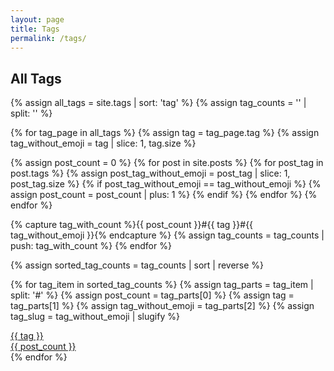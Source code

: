 ```yaml
---
layout: page
title: Tags
permalink: /tags/
---
```


## All Tags

<div class="tags-container">
{% assign all_tags = site.tags | sort: 'tag' %}
{% assign tag_counts = '' | split: '' %}

{% for tag_page in all_tags %}
  {% assign tag = tag_page.tag %}
  {% assign tag_without_emoji = tag | slice: 1, tag.size %}
  
  {% assign post_count = 0 %}
  {% for post in site.posts %}
    {% for post_tag in post.tags %}
      {% assign post_tag_without_emoji = post_tag | slice: 1, post_tag.size %}
      {% if post_tag_without_emoji == tag_without_emoji %}
        {% assign post_count = post_count | plus: 1 %}
      {% endif %}
    {% endfor %}
  {% endfor %}
  
  {% capture tag_with_count %}{{ post_count }}#{{ tag }}#{{ tag_without_emoji }}{% endcapture %}
  {% assign tag_counts = tag_counts | push: tag_with_count %}
{% endfor %}

{% assign sorted_tag_counts = tag_counts | sort | reverse %}

{% for tag_item in sorted_tag_counts %}
  {% assign tag_parts = tag_item | split: '#' %}
  {% assign post_count = tag_parts[0] %}
  {% assign tag = tag_parts[1] %}
  {% assign tag_without_emoji = tag_parts[2] %}
  {% assign tag_slug = tag_without_emoji | slugify %}
  
  <a href="{{ site.baseurl }}/tags/{{ tag_slug }}/" class="tag-card">
    <div class="tag-name">{{ tag }}</div>
    <div class="tag-count">{{ post_count }}</div>
  </a>
{% endfor %}
</div>